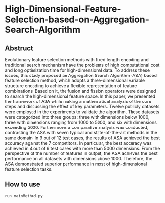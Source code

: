 # High-Dimensional-Feature-Selection-based-on-Aggregation-Search-Algorithm

## Abstruct
Evolutionary feature selection methods with fixed length encoding and traditional search mechanism have the problems of high computational cost and long optimization time for high-dimensional data. To address these issues, this study proposed an Aggregation Search Algorithm (ASA) based feature selection method, which adopts a three-dimensional variable structure encoding to achieve a flexible representation of feature combinations. Based on it, the fusion and fission operators were designed to search the high-dimensional feature space. In this paper, we presented the framework of ASA while making a mathematical analysis of the core steps and discussing the effect of key parameters. Twelve publicly datasets were employed in the experiments to validate the algorithm. These datasets were categorized into three groups: three with dimensions below 1000, three with dimensions ranging from 1000 to 5000, and six with dimensions exceeding 5000. Furthermore, a comparative analysis was conducted, contrasting the ASA with seven typical and state-of-the-art methods in the same domain. In 9 out of 12 test cases, the results of ASA achieved the best accuracy against the 7 competitors. In particular, the best accuracy was achieved in 4 out of 6 test cases with more than 5000 dimensions. From the perspective of the number of features in output, the ASA achieves the best performance on all datasets with dimensions above 1000. Therefore, the ASA demonstrated superior performance in most of high-dimensional feature selection tasks. 

## How to use
```
run mainMethod.py
```
